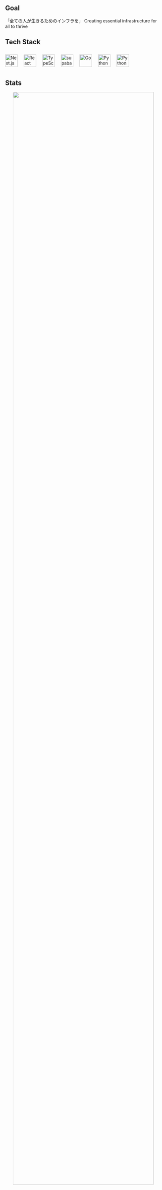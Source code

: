 ## Goal
「全ての人が生きるためのインフラを」
Creating essential infrastructure for all to thrive

## Tech Stack
<div style="display: flex; overflow-x: auto; gap: 20px; padding: 10px 0;">            
  <img src="https://cdn.jsdelivr.net/gh/devicons/devicon@latest/icons/nextjs/nextjs-original.svg" height="40" alt="Next.js">
  <img src="https://cdn.jsdelivr.net/gh/devicons/devicon@latest/icons/react/react-original.svg" height="40" alt="React">
  <img src="https://cdn.jsdelivr.net/gh/devicons/devicon@latest/icons/typescript/typescript-original.svg" height="40" alt="TypeScript">
  <img src="https://cdn.jsdelivr.net/gh/devicons/devicon@latest/icons/supabase/supabase-original.svg" height="40" alt="supabase">
  <img src="https://cdn.jsdelivr.net/gh/devicons/devicon@latest/icons/go/go-original-wordmark.svg" height="40" alt="Go">
  <img src="https://cdn.jsdelivr.net/gh/devicons/devicon@latest/icons/python/python-original.svg" height="40" alt="Python">
  <img src="https://cdn.jsdelivr.net/gh/devicons/devicon@latest/icons/django/django-plain-wordmark.svg" height="40" alt="Python">
</div>


## Stats
<p align="center">
 <img src="http://github-profile-summary-cards.vercel.app/api/cards/profile-details?username=hochu-shunsuke&theme=dark" width="95%">
</p>
<p align="center">
  <img src="http://github-profile-summary-cards.vercel.app/api/cards/repos-per-language?username=hochu-shunsuke&theme=dark" width="45%" style="margin-right:5%">
  <img src="http://github-profile-summary-cards.vercel.app/api/cards/most-commit-language?username=hochu-shunsuke&theme=dark" width="45%">
</p>
<p align="center">
  <img src="http://github-profile-summary-cards.vercel.app/api/cards/stats?username=hochu-shunsuke&theme=dark" width="45%" style="margin-right:5%">
  <img src="http://github-profile-summary-cards.vercel.app/api/cards/productive-time?username=hochu-shunsuke&theme=dark&utcOffset=9" width="45%">
</p>

## Profile
<p align="center">
 <img src="https://github.com/user-attachments/assets/ea07ffda-d0b8-4fdb-9948-2f7b012a8e1d" width="95%">
</p>

## Snake
![](https://raw.githubusercontent.com/hochu-shunsuke/hochu-shunsuke/output/github-contribution-grid-snake.svg)

## Card
<p align="center">
  <img src="https://github.com/user-attachments/assets/53b2356a-9d4d-44c0-9821-ab5017ffcf41" width="30%" style="margin-right:5%">
  <img src="https://github.com/user-attachments/assets/b45ff20a-dcd5-48d3-bd62-23c562e5f621" width="30%">
</p>
